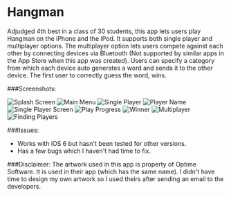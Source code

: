 Hangman
=======

Adjudged 4th best in a class of 30 students, this app lets users play Hangman on the iPhone and the iPod. It supports both single player and multiplayer options. The multiplayer option lets users compete against each other by connecting devices via Bluetooth (Not supported by similar apps in the App Store when this app was created). Users can specify a category from which each device auto generates a word and sends it to the other device. The first user to correctly guess the word, wins.

###Screenshots:

![Splash Screen](https://raw.github.com/vgaonkar/ChartToppers/master/splashScreen.png)
![Main Menu](https://raw.github.com/vgaonkar/ChartToppers/master/mainMenu.png)
![Single Player](https://raw.github.com/vgaonkar/ChartToppers/master/singlePlayer.png)
![Player Name](https://raw.github.com/vgaonkar/ChartToppers/master/playerName.png)
![Single Player Screen](https://raw.github.com/vgaonkar/ChartToppers/master/singlePlayerScreen.png)
![Play Progress](https://raw.github.com/vgaonkar/ChartToppers/master/playProgress.png)
![Winner](https://raw.github.com/vgaonkar/ChartToppers/master/winner.png)
![Multiplayer](https://raw.github.com/vgaonkar/ChartToppers/master/multiplayer.png)
![Finding Players](https://raw.github.com/vgaonkar/ChartToppers/master/findingPlayers.png)

###Issues:
- Works with iOS 6 but hasn't been tested for other versions.
- Has a few bugs which I haven't had time to fix.

###Disclaimer:
The artwork used in this app is property of Optime Software. It is used in their app (which has the same name). I didn't have time to design my own artwork so I used theirs after sending an email to the developers. 